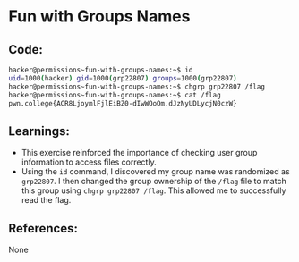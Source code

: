 # Fun with Groups Names
## Code:
```bash
hacker@permissions~fun-with-groups-names:~$ id
uid=1000(hacker) gid=1000(grp22807) groups=1000(grp22807)
hacker@permissions~fun-with-groups-names:~$ chgrp grp22807 /flag
hacker@permissions~fun-with-groups-names:~$ cat /flag
pwn.college{ACR8LjoymlFjlEiBZ0-dIwWOoOm.dJzNyUDLycjN0czW}
```
## Learnings:
- This exercise reinforced the importance of checking user group information to access files correctly.
- Using the `id` command, I discovered my group name was randomized as `grp22807`. I then changed the group ownership of the `/flag` file to match this group using `chgrp grp22807 /flag`. This allowed me to successfully read the flag.
## References:
None

